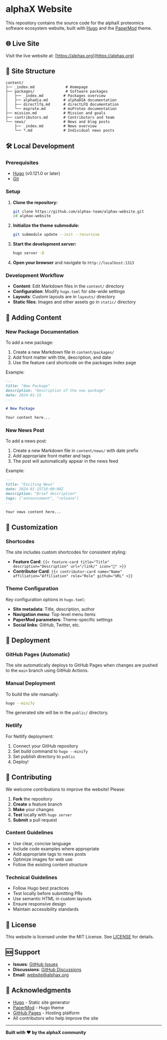 # alphaX Website

This repository contains the source code for the alphaX proteomics software ecosystem website, built with [Hugo](https://gohugo.io/) and the [PaperMod](https://github.com/adityatelange/hugo-PaperMod) theme.

## 🌐 Live Site

Visit the live website at: [https://alphax.org](https://alphax.org)

## 📁 Site Structure

```
content/
├── _index.md              # Homepage
├── packages/              # Software packages
│   ├── _index.md         # Packages overview
│   ├── alphadia.md       # alphaDIA documentation
│   ├── directlfq.md      # directLFQ documentation
│   └── msprote.md        # msProteo documentation
├── mission.md            # Mission and goals
├── contributors.md       # Contributors and team
└── news/                 # News and blog posts
    ├── _index.md         # News overview
    └── *.md              # Individual news posts
```

## 🛠️ Local Development

### Prerequisites

- [Hugo](https://gohugo.io/installation/) (v0.121.0 or later)
- [Git](https://git-scm.com/)

### Setup

1. **Clone the repository:**
   ```bash
   git clone https://github.com/alphax-team/alphax-website.git
   cd alphax-website
   ```

2. **Initialize the theme submodule:**
   ```bash
   git submodule update --init --recursive
   ```

3. **Start the development server:**
   ```bash
   hugo server -D
   ```

4. **Open your browser** and navigate to `http://localhost:1313`

### Development Workflow

- **Content**: Edit Markdown files in the `content/` directory
- **Configuration**: Modify `hugo.toml` for site-wide settings
- **Layouts**: Custom layouts are in `layouts/` directory
- **Static files**: Images and other assets go in `static/` directory

## 📝 Adding Content

### New Package Documentation

To add a new package:

1. Create a new Markdown file in `content/packages/`
2. Add front matter with title, description, and date
3. Use the feature card shortcode on the packages index page

Example:
```markdown
---
title: "New Package"
description: "Description of the new package"
date: 2024-01-15
---

# New Package

Your content here...
```

### New News Post

To add a news post:

1. Create a new Markdown file in `content/news/` with date prefix
2. Add appropriate front matter and tags
3. The post will automatically appear in the news feed

Example:
```markdown
---
title: "Exciting News"
date: 2024-01-15T10:00:00Z
description: "Brief description"
tags: ["announcement", "release"]
---

Your news content here...
```

## 🎨 Customization

### Shortcodes

The site includes custom shortcodes for consistent styling:

- **Feature Card**: `{{< feature-card title="Title" description="Description" url="/link/" icon="🔬" >}}`
- **Contributor Card**: `{{< contributor-card name="Name" affiliation="Affiliation" role="Role" github="URL" >}}`

### Theme Configuration

Key configuration options in `hugo.toml`:

- **Site metadata**: Title, description, author
- **Navigation menu**: Top-level menu items
- **PaperMod parameters**: Theme-specific settings
- **Social links**: GitHub, Twitter, etc.

## 🚀 Deployment

### GitHub Pages (Automatic)

The site automatically deploys to GitHub Pages when changes are pushed to the `main` branch using GitHub Actions.

### Manual Deployment

To build the site manually:

```bash
hugo --minify
```

The generated site will be in the `public/` directory.

### Netlify

For Netlify deployment:

1. Connect your GitHub repository
2. Set build command to `hugo --minify`
3. Set publish directory to `public`
4. Deploy!

## 🤝 Contributing

We welcome contributions to improve the website! Please:

1. **Fork** the repository
2. **Create** a feature branch
3. **Make** your changes
4. **Test** locally with `hugo server`
5. **Submit** a pull request

### Content Guidelines

- Use clear, concise language
- Include code examples where appropriate
- Add appropriate tags to news posts
- Optimize images for web use
- Follow the existing content structure

### Technical Guidelines

- Follow Hugo best practices
- Test locally before submitting PRs
- Use semantic HTML in custom layouts
- Ensure responsive design
- Maintain accessibility standards

## 📄 License

This website is licensed under the MIT License. See [LICENSE](LICENSE) for details.

## 🆘 Support

- **Issues**: [GitHub Issues](https://github.com/alphax-team/alphax-website/issues)
- **Discussions**: [GitHub Discussions](https://github.com/alphax-team/alphax-website/discussions)
- **Email**: website@alphax.org

## 🙏 Acknowledgments

- [Hugo](https://gohugo.io/) - Static site generator
- [PaperMod](https://github.com/adityatelange/hugo-PaperMod) - Hugo theme
- [GitHub Pages](https://pages.github.com/) - Hosting platform
- All contributors who help improve the site

---

**Built with ❤️ by the alphaX community**
